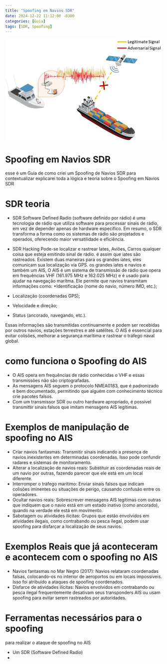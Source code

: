 ```yaml
---
title: "Spoofing em Navios SDR"
date: 2024-12-22 11:12:00 -0300
categories: [Guia]
tags: [SDR, Spoofing]
---
```


![imagem](https://github.com/Mach1nee/Mach1nee.github.io/blob/main/imagens/Logic-of-jamming-and-spoofing-attacks-against-vessels.png)

# Spoofing em Navios SDR

esse é um Guia de como criei um Spoofing de Navios SDR
para contextualizar explicarei toda a lógica e teoria sobre o Spoofing em Navios SDR

# SDR teoria
* SDR Software Defined Radio (software definido por rádio)
é uma tecnologia de rádio que utiliza software para processar sinais de rádio,
em vez de depender apenas de hardware específico. Em resumo, o SDR transforma a forma
como os sistemas de rádio são projetados e operados, oferecendo maior versatilidade e eficiência.

* SDR Hacking
  Pode-se localizar e rastrear Iates, Aviões, Carros qualquer coisa que esteja emitindo sinal de rádio.
  é assim que iates são rastreados. Existem duas maneiras para os grandes iates, eles comunicam sua localização via GPS. os grandes iates e navios e também um AIS, O AIS é um sistema de transmissão de rádio que opera em frequências VHF (161.975 MHz e 162.025 MHz) e é usado para ajudar na navegação marítma. Ele permite que navios transmitam informações como:
*Identificação (nome do navio, número IMO, etc.);
* Localização (coordenadas GPS);
* Velocidade e direção;
* Status (ancorado, navegando, etc.).

Essas informações são transmitidas continuamente e podem ser recebidas por outros navios, estações terrestres e até satélites. O AIS é essencial para evitar colisões, melhorar a segurança marítima e rastrear o tráfego naval global. 

# como funciona o Spoofing do AIS
* O AIS opera em frequências de rádio conhecidas o VHF e essas
  transmissões não são criptografadas.
* As mensagens AIS seguem o protocolo NMEA0183, que é padronizado e bem documentado, permitindo que alguém com conhecimento técnico crie pacotes falsos.
* Com um transmissor SDR ou outro hardware apropriado, é possível transmittir sinais falsos que imitam mensagens AIS legítimas.

# Exemplos de manipulação de spoofing no AIS
* Criar navios fantasmas:
Transmitir sinais indicando a presença de navios inexistentes em determinadas coordenadas. Isso pode confundir radares e sistemas de monitoramento.
* Alterar a localização de navios reais:
Substituir as coordenadas reais de um navio por outras, fazendo parecer que ele está em um local diferente.
* Interromper o tráfego marítimo:
Enviar sinais falsos que indicam colisões iminentes ou situações de perigo, causando confusão entre os operadores.
* Ocultar navios reais:
Sobrescrever mensagens AIS legítimas com outras que indiquem que o navio está em um estado inativo (como ancorado), quando na verdade ele está em movimento.
* Sabotagem ou atividades ilícitas:
Grupos que estão envolvidos em atividades ilegais, como contrabando ou pesca ilegal, podem usar spoofing para disfarçar a localização de seus navios.

# Exemplos Reais que já aconteceram e acontecem com o spoofing no AIS
* Navios fantasmas no Mar Negro (2017):
Navios relataram coordenadas falsas, colocando-os no interior de aeroportos ou em locais impossíveis. Isso foi atribuído a ataques de spoofing coordenados.
* Disfarce de atividades ilícitas:
Navios envolvidos em contrabando ou pesca ilegal frequentemente desativam seus transponders AIS ou usam spoofing para evitar serem rastreados por autoridades.

# Ferramentas necessários para o spoofing
para realizar o ataque de spoofing no AIS
* Um SDR (Software Defined Radio)
* 
